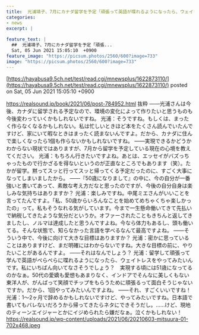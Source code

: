 ```yaml
---
title:  光浦靖子、7月にカナダ留学を予定「頑張って英語が喋れるようになったら、ウェイトレスをやりたい」その理由は…  
categories:
- news
excerpt: |
  
feature_text: |
  ##  光浦靖子、7月にカナダ留学を予定「頑張...
  Sat, 05 Jun 2021 15:05:10  +0900
feature_image: "https://picsum.photos/2560/600?image=733"
image: "https://picsum.photos/2560/600?image=733"
---
```


[https://hayabusa9.5ch.net/test/read.cgi/mnewsplus/1622873110/](https://hayabusa9.5ch.net/test/read.cgi/mnewsplus/1622873110/)
posted on Sat, 05 Jun 2021 15:05:10  +0900

<!--more-->

https://realsound.jp/book/2021/06/post-784952.html 抜粋 ——光浦さんは今後、カナダに留学される予定なので、環境の変化によって作りたいと思うものも今後変わっていくかもしれないですね。 光浦：そうですね。もしくは、まったく作らなくなるかもしれない。私は忙しいときほど本をたくさん読んでいたんですけど、家にいて暇なときはまったく読まないんですよ。だから、カナダに住んで楽しくなったら1個も作らないかもしれないですね。 ——実現できるかどうかわからない現状ではありますが、7月から留学を予定している現在の心境を教えてください。 光浦：もちろん行きたいですよね。あとは、エッセイがバズっちゃったもので行かざるを得ないというのが正直なところでもあります（笑）。たかが留学。黙ってスッと行ってスッと帰ってくる予定だったのに、すごく大事になってしまいましたから。 ——『50歳になりまして』の中に、今の自分が一番強いと書いてあって、素敵な考え方だなと思ったのですが、今後の自分自身は楽しみな気持ちはありますか？ 光浦：楽しみですね。中尾ミエさんがいいことを言ってたんですよ。「私、50歳からいろんなことを始めてめちゃくちゃ楽しかったの」って。私もそうなれる気がしています。今まで一生懸命働いてきて先払いで納税してきたような気分だというか。オファーされたこともきちんと返してきましたし、ノルマは達成したと思うんですよね。今なら体力もあるし、頭も働いてる。そんな状態で、知らなかった言語を学べるなんて最高ですよね。 ——そういう中で、今後に向けて大きな目標はありますか？ 光浦：密かに思っていることはありますけど、まだ明確にはわからないですね。大きな目標の前に、やりたいことがあるんですよ。 ——それはなんでしょう？ 光浦：留学して頑張って学んで英語がぺらぺらに喋れるようになったら、ウェイトレスをやってみたいんです。私にいちばん向いてなさそうでしょう？　実現する頃には51歳になってるのかなぁ。50代の愛嬌も愛想もあまりなく、インドアでそんなに美しくもない東洋人が、がんばって笑顔でチップをもらうために頑張るって面白そうじゃないですか。だから、1回やってみたいんですよね。 ——それ、すごくいいですね！ 光浦：1〜2ヶ月で辞めるかもしれないですけど、やってみたいですね。日本語で書いてもバレないだろうから帰ってきたらネタにできそうだし。……けど、現地のティーンエイジャーとかにイジめられたら嫌だなぁ。泣くかもしれない！ https://realsound.jp/wp-content/uploads/2021/06/20210603-mitsuura-01-702x468.jpeg
